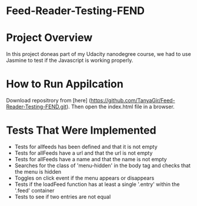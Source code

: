 # Feed-Reader-Testing-FEND

# Project Overview
In this project doneas part of my Udacity nanodegree course, we had to use Jasmine to test if the Javascript is working properly.

# How to Run Appilcation
Download repositrory from [here] (https://github.com/TanyaGir/Feed-Reader-Testing-FEND.git). Then open the index.html file in a browser.

# Tests That Were Implemented
* Tests for allfeeds has been defined and that it is not empty
* Tests for allFeeds have a url and that the url is not empty
* Tests for allFeeds have a name and that the name is not empty
* Searches for the class of 'menu-hidden' in the body tag and checks that the menu is hidden
* Toggles on click event if the menu appears or disappears
* Tests if the loadFeed function has at least a single '.entry' within the '.feed' container
* Tests to see if two entries are not equal
